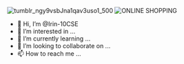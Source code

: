 ![tumblr_ngy9vsbJna1qav3uso1_500](https://user-images.githubusercontent.com/99758787/197364267-124d8ee2-d975-4a36-a575-5bd92ac86c97.gif)
![ONLINE SHOPPING](https://user-images.githubusercontent.com/99758787/197363970-0e7f504e-ffb5-46fe-8d49-7209b992d903.gif)
- 👋 Hi, I’m @Irin-10CSE
- 👀 I’m interested in ...
- 🌱 I’m currently learning ...
- 💞️ I’m looking to collaborate on ...
- 📫 How to reach me ...

<!---
Irin-10CSE/Irin-10CSE is a ✨ special ✨ repository because its `README.md` (this file) appears on your GitHub profile.
You can click the Preview link to take a look at your changes.
--->
